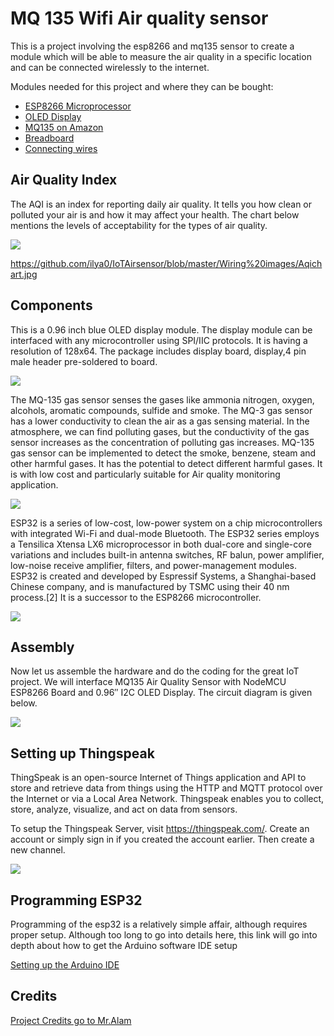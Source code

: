 # MQ 135 Wifi Air quality sensor


This is a project involving the esp8266 and mq135 sensor to create a module which will be able to measure the air quality in a specific location and can be connected wirelessly to the internet.

Modules needed for this project and where they can be bought:

- [ESP8266 Microprocessor](https://amzn.to/2LbvQIa)
- [OLED Display](https://amzn.to/2L8X81F)
- [MQ135 on Amazon](https://amzn.to/39Ch4ny)
- [Breadboard](https://amzn.to/2YM6YyS)
- [Connecting wires](https://amzn.to/2L8Xc1p)




## Air Quality Index
The AQI is an index for reporting daily air quality. It tells you how clean or polluted your air is and how it may affect your health. The chart below mentions the levels of acceptability for the types of air quality.

![](https://github.com/ilya0/IoTAirsensor/blob/master/Wiring%20images/Aqichart.jpg)

https://github.com/ilya0/IoTAirsensor/blob/master/Wiring%20images/Aqichart.jpg

## Components 

This is a 0.96 inch blue OLED display module. The display module can be interfaced with any microcontroller using SPI/IIC protocols. It is having a resolution of 128x64. The package includes display board, display,4 pin male header pre-soldered to board.

![](https://github.com/ilya0/IoTAirsensor/blob/master/Wiring%20images/I2C-OLED-Display.jpg)

The MQ-135 gas sensor senses the gases like ammonia nitrogen, oxygen, alcohols, aromatic compounds, sulfide and smoke. The MQ-3 gas sensor has a lower conductivity to clean the air as a gas sensing material. In the atmosphere, we can find polluting gases, but the conductivity of the gas sensor increases as the concentration of polluting gas increases. MQ-135 gas sensor can be implemented to detect the smoke, benzene, steam and other harmful gases. It has the potential to detect different harmful gases. It is with low cost and particularly suitable for Air quality monitoring application.

![](https://github.com/ilya0/IoTAirsensor/blob/master/Wiring%20images/MQ135.png)

ESP32 is a series of low-cost, low-power system on a chip microcontrollers with integrated Wi-Fi and dual-mode Bluetooth. The ESP32 series employs a Tensilica Xtensa LX6 microprocessor in both dual-core and single-core variations and includes built-in antenna switches, RF balun, power amplifier, low-noise receive amplifier, filters, and power-management modules. ESP32 is created and developed by Espressif Systems, a Shanghai-based Chinese company, and is manufactured by TSMC using their 40 nm process.[2] It is a successor to the ESP8266 microcontroller.

![](https://github.com/ilya0/IoTAirsensor/blob/master/Wiring%20images/esp8266%20pinout.png)

## Assembly

Now let us assemble the hardware and do the coding for the great IoT project. We will interface MQ135 Air Quality Sensor with NodeMCU ESP8266 Board and 0.96″ I2C OLED Display. The circuit diagram is given below.

![](https://github.com/ilya0/IoTAirsensor/blob/master/Wiring%20images/MQ135-ESP8266.jpg)

## Setting up Thingspeak

ThingSpeak is an open-source Internet of Things application and API to store and retrieve data from things using the HTTP and MQTT protocol over the Internet or via a Local Area Network. Thingspeak enables you to collect, store, analyze, visualize, and act on data from sensors.

To setup the Thingspeak Server, visit https://thingspeak.com/. Create an account or simply sign in if you created the account earlier. Then create a new channel.

![](https://github.com/ilya0/IoTAirsensor/blob/master/Wiring%20images/Thingspeak.jpg)

 
## Programming ESP32

Programming of the esp32 is a relatively simple affair, although requires proper setup. Although too long to go into details here, this link will go into depth about how to get the Arduino software IDE setup

 [Setting up the Arduino IDE](https://circuitdigest.com/microcontroller-projects/programming-esp32-with-arduino-ide)
 
 
## Credits


 [Project Credits go to Mr.Alam ](https://how2electronics.com/iot-air-quality-index-monitoring-esp8266/)